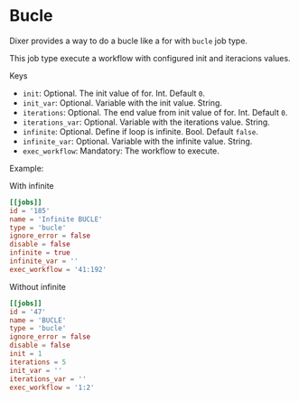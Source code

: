 # Bucle

Dixer provides a way to do a bucle like a for with `bucle` job type.

This job type execute a workflow with configured init and iteracions values.

Keys

- `init`: Optional. The init value of for. Int. Default `0`.
- `init_var`: Optional. Variable with the init value. String.
- `iterations`: Optional. The end value from init value of for. Int. Default `0`.
- `iterations_var`: Optional. Variable with the iterations value. String.
- `infinite`: Optional. Define if loop is infinite. Bool. Default `false`.
- `infinite_var`: Optional. Variable with the infinite value. String.
- `exec_workflow`: Mandatory: The workflow to execute.

Example:

With infinite
```toml
[[jobs]]
id = '185'
name = 'Infinite BUCLE'
type = 'bucle'
ignore_error = false
disable = false
infinite = true
infinite_var = ''
exec_workflow = '41:192'
```

Without infinite
```toml
[[jobs]]
id = '47'
name = 'BUCLE'
type = 'bucle'
ignore_error = false
disable = false
init = 1
iterations = 5
init_var = ''
iterations_var = ''
exec_workflow = '1:2'
```